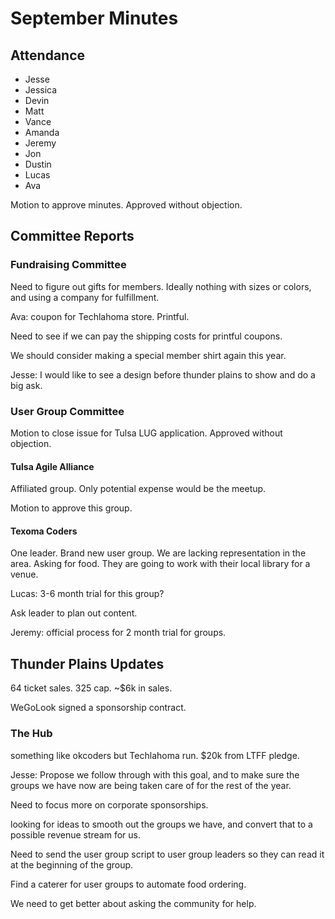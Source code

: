 # September Minutes

## Attendance
* Jesse
* Jessica
* Devin
* Matt
* Vance
* Amanda
* Jeremy
* Jon
* Dustin
* Lucas
* Ava

Motion to approve minutes. Approved without objection.

## Committee Reports

### Fundraising Committee
Need to figure out gifts for members. Ideally nothing with sizes or colors, and using a company for fulfillment. 

Ava: coupon for Techlahoma store. Printful. 

Need to see if we can pay the shipping costs for printful coupons.

We should consider making a special member shirt again this year.

Jesse: I would like to see a design before thunder plains to show and do a big ask.

### User Group Committee


Motion to close issue for Tulsa LUG application. Approved without objection.

#### Tulsa Agile Alliance

Affiliated group. Only potential expense would be the meetup.

Motion to approve this group. 

#### Texoma Coders

One leader. Brand new user group. We are lacking representation in the area. Asking for food. They are going to work with their local library for a venue.

Lucas: 3-6 month trial for this group?

Ask leader to plan out content.

Jeremy: official process for 2 month trial for groups.



## Thunder Plains Updates

64 ticket sales. 325 cap. ~$6k in sales. 

WeGoLook signed a sponsorship contract.


### The Hub

something like okcoders but Techlahoma run. $20k from LTFF pledge. 

Jesse: Propose we follow through with this goal, and to make sure the groups we have now are being taken care of for the rest of the year.

Need to focus more on corporate sponsorships.

looking for ideas to smooth out the groups we have, and convert that to a possible revenue stream for us. 

Need to send the user group script to user group leaders so they can read it at the beginning of the group. 

Find a caterer for user groups to automate food ordering.

We need to get better about asking the community for help.
